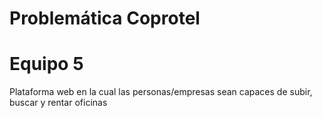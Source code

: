 # Problemática Coprotel
# Equipo 5
Plataforma web en la cual las personas/empresas sean capaces de subir, buscar y rentar oficinas
